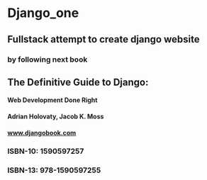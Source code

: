 # Django_one
## Fullstack attempt to create django website
### by following next book
## The Definitive Guide to Django:
#### Web Development Done Right
#### Adrian Holovaty, Jacob K. Moss
#### www.djangobook.com
### ISBN-10: 1590597257
### ISBN-13: 978-1590597255</p>